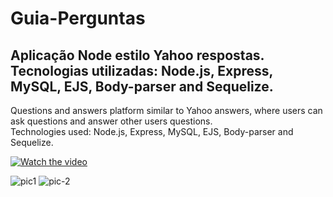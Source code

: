 # Guia-Perguntas
Aplicação Node estilo Yahoo respostas.<br>
Tecnologias utilizadas: Node.js, Express, MySQL, EJS, Body-parser and Sequelize.
---
Questions and answers platform similar to Yahoo answers, where users can ask questions and answer other users questions.<br>
Technologies used: Node.js, Express, MySQL, EJS, Body-parser and Sequelize.

[![Watch the video](https://user-images.githubusercontent.com/76595905/153679404-f61f12e2-a15a-4dde-b168-cb15a7b25a03.PNG)](https://www.youtube.com/watch?v=siSfuES7JII&t=19s)

![pic1](https://user-images.githubusercontent.com/76595905/151467486-471f0e6b-3c52-4dcc-b795-028c331e0b11.PNG)
![pic-2](https://user-images.githubusercontent.com/76595905/151467491-c7347f78-2c19-44b1-87d8-46c8fc87682f.PNG)
